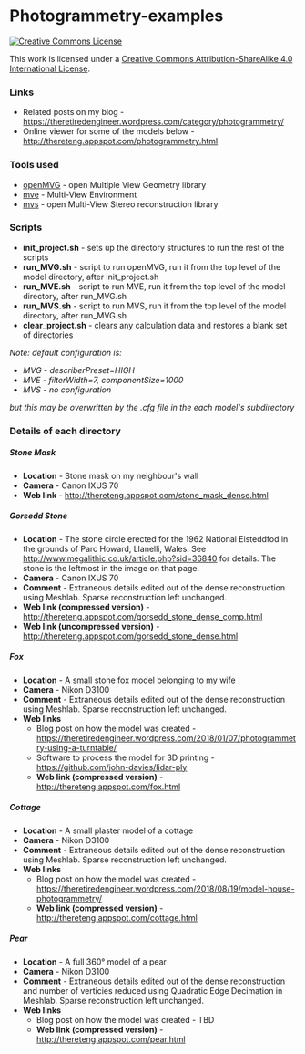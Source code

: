 # Photogrammetry-examples

<a rel="license" href="http://creativecommons.org/licenses/by-sa/4.0/"><img alt="Creative Commons License" style="border-width:0" src="https://i.creativecommons.org/l/by-sa/4.0/88x31.png" /></a><br />

This work is licensed under a [Creative Commons Attribution-ShareAlike 4.0 International License</a>.](http://creativecommons.org/licenses/by-sa/4.0/)

### Links

* Related posts on my blog - https://theretiredengineer.wordpress.com/category/photogrammetry/
* Online viewer for some of the models below - http://thereteng.appspot.com/photogrammetry.html


### Tools used

* [openMVG](https://github.com/openMVG/openMVG) - open Multiple View Geometry library
* [mve](https://github.com/simonfuhrmann/mve) - Multi-View Environment
* [mvs](https://github.com/cdcseacave/openMVS) - open Multi-View Stereo reconstruction library

### Scripts

* **init_project.sh** - sets up the directory structures to run the rest of the scripts
* **run_MVG.sh** - script to run openMVG, run it from the top level of the model directory, after init_project.sh
* **run_MVE.sh** - script to run MVE, run it from the top level of the model directory, after run_MVG.sh
* **run_MVS.sh** - script to run MVS, run it from the top level of the model directory, after run_MVG.sh
* **clear_project.sh** - clears any calculation data and restores a blank set of directories

_Note: default configuration is:_
* _MVG - describerPreset=HIGH_
* _MVE - filterWidth=7, componentSize=1000_
* _MVS - no configuration_

_but this may be overwritten by the .cfg file in the each model's subdirectory_

### Details of each directory

##### Stone Mask

* **Location** - Stone mask on my neighbour's wall
* **Camera** - Canon IXUS 70
* **Web link** - http://thereteng.appspot.com/stone_mask_dense.html

##### Gorsedd Stone

* **Location** - The stone circle erected for the 1962 National Eisteddfod in the grounds of Parc Howard, Llanelli, Wales. See http://www.megalithic.co.uk/article.php?sid=36840 for details. The stone is the leftmost in the image on that page.
* **Camera** - Canon IXUS 70
* **Comment** - Extraneous details edited out of the dense reconstruction using Meshlab. Sparse reconstruction left unchanged.
* **Web link (compressed version)** - http://thereteng.appspot.com/gorsedd_stone_dense_comp.html
* **Web link (uncompressed version)** - http://thereteng.appspot.com/gorsedd_stone_dense.html

##### Fox

* **Location** - A small stone fox model belonging to my wife
* **Camera** - Nikon D3100
* **Comment** - Extraneous details edited out of the dense reconstruction using Meshlab. Sparse reconstruction left unchanged.
* **Web links**
    * Blog post on how the model was created - https://theretiredengineer.wordpress.com/2018/01/07/photogrammetry-using-a-turntable/
    * Software to process the model for 3D printing - https://github.com/john-davies/lidar-ply
    * **Web link (compressed version)** - http://thereteng.appspot.com/fox.html

##### Cottage

* **Location** - A small plaster model of a cottage
* **Camera** - Nikon D3100
* **Comment** - Extraneous details edited out of the dense reconstruction using Meshlab. Sparse reconstruction left unchanged.
* **Web links**
    * Blog post on how the model was created - https://theretiredengineer.wordpress.com/2018/08/19/model-house-photogrammetry/
    * **Web link (compressed version)** - http://thereteng.appspot.com/cottage.html

##### Pear

* **Location** - A full 360&deg; model of a pear
* **Camera** - Nikon D3100
* **Comment** - Extraneous details edited out of the dense reconstruction and number of verticies reduced using Quadratic Edge Decimation in Meshlab. Sparse reconstruction left unchanged.
* **Web links**
    * Blog post on how the model was created - TBD
    * **Web link (compressed version)** - http://thereteng.appspot.com/pear.html
